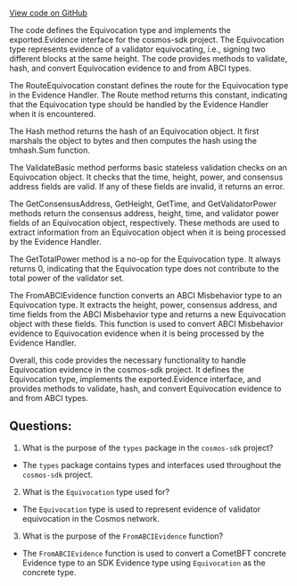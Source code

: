 [View code on GitHub](https://github.com/cosmos/cosmos-sdk.git/x/evidence/types/evidence.go)

The code defines the Equivocation type and implements the exported.Evidence interface for the cosmos-sdk project. The Equivocation type represents evidence of a validator equivocating, i.e., signing two different blocks at the same height. The code provides methods to validate, hash, and convert Equivocation evidence to and from ABCI types.

The RouteEquivocation constant defines the route for the Equivocation type in the Evidence Handler. The Route method returns this constant, indicating that the Equivocation type should be handled by the Evidence Handler when it is encountered.

The Hash method returns the hash of an Equivocation object. It first marshals the object to bytes and then computes the hash using the tmhash.Sum function.

The ValidateBasic method performs basic stateless validation checks on an Equivocation object. It checks that the time, height, power, and consensus address fields are valid. If any of these fields are invalid, it returns an error.

The GetConsensusAddress, GetHeight, GetTime, and GetValidatorPower methods return the consensus address, height, time, and validator power fields of an Equivocation object, respectively. These methods are used to extract information from an Equivocation object when it is being processed by the Evidence Handler.

The GetTotalPower method is a no-op for the Equivocation type. It always returns 0, indicating that the Equivocation type does not contribute to the total power of the validator set.

The FromABCIEvidence function converts an ABCI Misbehavior type to an Equivocation type. It extracts the height, power, consensus address, and time fields from the ABCI Misbehavior type and returns a new Equivocation object with these fields. This function is used to convert ABCI Misbehavior evidence to Equivocation evidence when it is being processed by the Evidence Handler.

Overall, this code provides the necessary functionality to handle Equivocation evidence in the cosmos-sdk project. It defines the Equivocation type, implements the exported.Evidence interface, and provides methods to validate, hash, and convert Equivocation evidence to and from ABCI types.
## Questions: 
 1. What is the purpose of the `types` package in the `cosmos-sdk` project?
- The `types` package contains types and interfaces used throughout the `cosmos-sdk` project.

2. What is the `Equivocation` type used for?
- The `Equivocation` type is used to represent evidence of validator equivocation in the Cosmos network.

3. What is the purpose of the `FromABCIEvidence` function?
- The `FromABCIEvidence` function is used to convert a CometBFT concrete Evidence type to an SDK Evidence type using `Equivocation` as the concrete type.